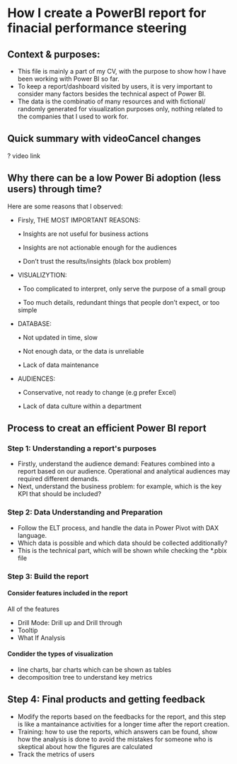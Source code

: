 # How I create a PowerBI report for finacial performance steering

## Context & purposes:
- This file is mainly a part of my CV, with the purpose to show how I have been working with Power BI so far.
- To keep a report/dashboard visited by users, it is very important to consider many factors besides the technical aspect of Power BI.
- The data is the combinatio of many resources and with fictional/ randomly generated for visualization purposes only, nothing related to the companies that I used to work for.

## Quick summary with videoCancel changes

? video link

## Why there can be a low Power Bi adoption (less users) through time? 
Here are some reasons that I observed:
- Firsly, THE MOST IMPORTANT REASONS: 

  • Insights are not useful for  business actions 
  
  • Insights are not actionable enough for the audiences 
  
  • Don’t trust the results/insights (black box problem)
  
- VISUALIZYTION:

  • Too complicated to interpret, only serve the purpose of a small group 
  
  • Too much details, redundant things that people don’t expect, or too simple
  
- DATABASE: 

  • Not updated in time, slow 
  
  • Not enough data, or the data is unreliable 
  
  • Lack of data maintenance
  
- AUDIENCES: 

  • Conservative, not ready to change (e.g prefer Excel) 
  
  • Lack of data culture within a department
  

## Process to creat an efficient Power BI report
### Step 1: Understanding a report's purposes
- Firstly, understand the audience demand: Features combined into a report based on our audience. Operational and analytical audiences may required different demands. 
- Next, understand the business problem: for example, which is the key KPI that should be included? 

### Step 2: Data Understanding and Preparation
- Follow the ELT process, and handle the data in Power Pivot with DAX language.
- Which data is possible and which data should be collected additionally?
- This is the technical part, which will be shown while checking the *.pbix file

### Step 3: Build the report
#### Consider features included in the report
All of the features 
- Drill Mode: Drill up and Drill through 
- Tooltip 
- What If Analysis

#### Condider the types of visualization
- line charts, bar charts which can be shown as tables
- decomposition tree to understand key metrics

## Step 4: Final products and getting feedback
- Modify the reports based on the feedbacks for the report, and this step is like a mantainance activities for a longer time after the report creation.
- Training: how to use the reports, which answers can be found, show how the analysis is done to avoid the mistakes for someone who is skeptical about how the figures are calculated
- Track the metrics of users
